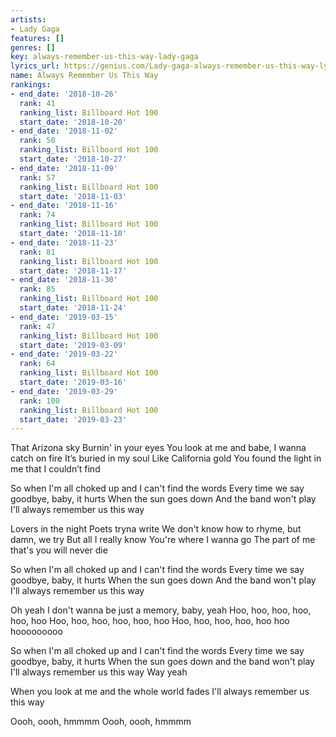 ```yaml
---
artists:
- Lady Gaga
features: []
genres: []
key: always-remember-us-this-way-lady-gaga
lyrics_url: https://genius.com/Lady-gaga-always-remember-us-this-way-lyrics
name: Always Remember Us This Way
rankings:
- end_date: '2018-10-26'
  rank: 41
  ranking_list: Billboard Hot 100
  start_date: '2018-10-20'
- end_date: '2018-11-02'
  rank: 50
  ranking_list: Billboard Hot 100
  start_date: '2018-10-27'
- end_date: '2018-11-09'
  rank: 57
  ranking_list: Billboard Hot 100
  start_date: '2018-11-03'
- end_date: '2018-11-16'
  rank: 74
  ranking_list: Billboard Hot 100
  start_date: '2018-11-10'
- end_date: '2018-11-23'
  rank: 81
  ranking_list: Billboard Hot 100
  start_date: '2018-11-17'
- end_date: '2018-11-30'
  rank: 85
  ranking_list: Billboard Hot 100
  start_date: '2018-11-24'
- end_date: '2019-03-15'
  rank: 47
  ranking_list: Billboard Hot 100
  start_date: '2019-03-09'
- end_date: '2019-03-22'
  rank: 64
  ranking_list: Billboard Hot 100
  start_date: '2019-03-16'
- end_date: '2019-03-29'
  rank: 100
  ranking_list: Billboard Hot 100
  start_date: '2019-03-23'
---
```

That Arizona sky
Burnin' in your eyes
You look at me and babe, I wanna catch on fire
It’s buried in my soul
Like California gold
You found the light in me that I couldn’t find


So when I'm all choked up and I can't find the words
Every time we say goodbye, baby, it hurts
When the sun goes down
And the band won't play
I'll always remember us this way


Lovers in the night
Poets tryna write
We don't know how to rhyme, but damn, we try
But all I really know
You're where I wanna go
The part of me that's you will never die


So when I'm all choked up and I can't find the words
Every time we say goodbye, baby, it hurts
When the sun goes down
And the band won't play
I'll always remember us this way


Oh yeah
I don't wanna be just a memory, baby, yeah
Hoo, hoo, hoo, hoo, hoo, hoo
Hoo, hoo, hoo, hoo, hoo, hoo
Hoo, hoo, hoo, hoo, hoo hoo hooooooooo


So when I'm all choked up and I can't find the words
Every time we say goodbye, baby, it hurts
When the sun goes down and the band won't play
I'll always remember us this way
Way yeah


When you look at me and the whole world fades
I'll always remember us this way


Oooh, oooh, hmmmm
Oooh, oooh, hmmmm

